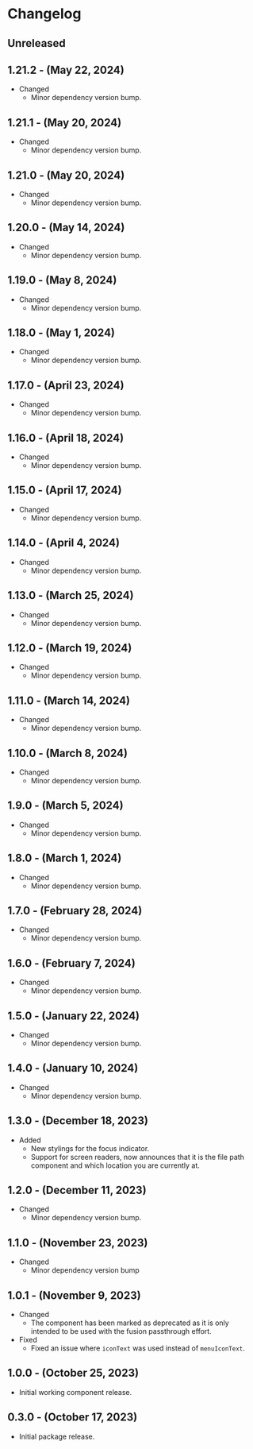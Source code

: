 # Changelog

## Unreleased

## 1.21.2 - (May 22, 2024)

* Changed
  * Minor dependency version bump.

## 1.21.1 - (May 20, 2024)

* Changed
  * Minor dependency version bump.

## 1.21.0 - (May 20, 2024)

* Changed
  * Minor dependency version bump.

## 1.20.0 - (May 14, 2024)

* Changed
  * Minor dependency version bump.

## 1.19.0 - (May 8, 2024)

* Changed
  * Minor dependency version bump.

## 1.18.0 - (May 1, 2024)

* Changed
  * Minor dependency version bump.

## 1.17.0 - (April 23, 2024)

* Changed
  * Minor dependency version bump.

## 1.16.0 - (April 18, 2024)

* Changed
  * Minor dependency version bump.

## 1.15.0 - (April 17, 2024)

* Changed
  * Minor dependency version bump.

## 1.14.0 - (April 4, 2024)

* Changed
  * Minor dependency version bump.

## 1.13.0 - (March 25, 2024)

* Changed
  * Minor dependency version bump.

## 1.12.0 - (March 19, 2024)

* Changed
  * Minor dependency version bump.

## 1.11.0 - (March 14, 2024)

* Changed
  * Minor dependency version bump.

## 1.10.0 - (March 8, 2024)

* Changed
  * Minor dependency version bump.

## 1.9.0 - (March 5, 2024)

* Changed
  * Minor dependency version bump.

## 1.8.0 - (March 1, 2024)

* Changed
  * Minor dependency version bump.

## 1.7.0 - (February 28, 2024)

* Changed
  * Minor dependency version bump.

## 1.6.0 - (February 7, 2024)

* Changed
  * Minor dependency version bump.

## 1.5.0 - (January 22, 2024)

* Changed
  * Minor dependency version bump.

## 1.4.0 - (January 10, 2024)

* Changed
  * Minor dependency version bump.

## 1.3.0 - (December 18, 2023)

* Added
  * New stylings for the focus indicator.
  * Support for screen readers, now announces that it is the file path component and which location you are currently at.

## 1.2.0 - (December 11, 2023)

* Changed
  * Minor dependency version bump.

## 1.1.0 - (November 23, 2023)

* Changed
  * Minor dependency version bump

## 1.0.1 - (November 9, 2023)

* Changed
  * The component has been marked as deprecated as it is only intended to be used with the fusion passthrough effort.
* Fixed
  * Fixed an issue where `iconText` was used instead of `menuIconText`.

## 1.0.0 - (October 25, 2023)

* Initial working component release.

## 0.3.0 - (October 17, 2023)

* Initial package release.
